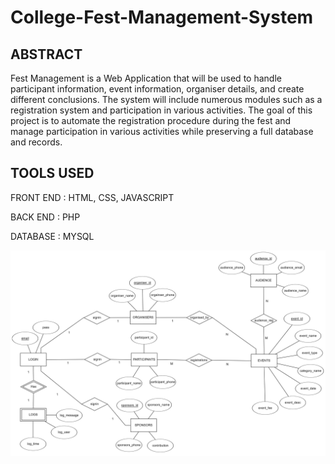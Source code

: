 # College-Fest-Management-System


## ABSTRACT

Fest Management is a Web Application that will be used to handle participant information, event information, organiser details, and create different conclusions. The system will include numerous modules such as a registration system and participation in various activities. The goal of this project is to automate the registration procedure during the fest and manage participation in various activities while preserving a full database and records.


## TOOLS USED

FRONT END : HTML, CSS, JAVASCRIPT

BACK END : PHP

DATABASE : MYSQL


![Screenshot of ER-Diagram](/ER_Diagram.png)
